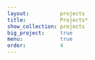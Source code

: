 ```yaml
---
layout:          projects
title:           Projects*
show_collection: projects
big_project:     true
menu:            true
order:           4
---
```

